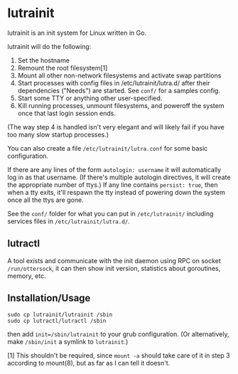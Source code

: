 # lutrainit

lutrainit is an init system for Linux written in Go.

lutrainit will do the following:

1. Set the hostname
2. Remount the root filesystem[1]
3. Mount all other non-network filesystems and activate swap partitions
3. Start processes with config files in /etc/lutrainit/lutra.d/ after their dependencies
   ("Needs") are started. See `conf/` for a samples config.
4. Start some TTY or anything other user-specified.
5. Kill running processes, unmount filesystems, and poweroff the system once that last
   login session ends.

(The way step 4 is handled isn't very elegant and will likely fail if you have too
many slow startup processes.)

You can also create a file `/etc/lutrainit/lutra.conf` for some basic configuration.

If there are any lines of the form `autologin: username` it will automatically log in
as that username. (If there's multiple autologin directives, it will create the
appropriate number of ttys.)
If any line contains `persist: true`, then when a tty exits, it'll respawn the tty instead of powering down the system once all the ttys are gone.

See the `conf/` folder for what you can put in `/etc/lutrainit/` including services files in `/etc/lutrainit/lutra.d/`.

## lutractl

A tool exists and communicate with the init daemon using RPC on socket `/run/ottersock`, it can then show init version, statistics about goroutines, memory, etc.

## Installation/Usage
```
sudo cp lutrainit/lutrainit /sbin
sudo cp lutractl/lutractl /sbin
```

then add `init=/sbin/lutrainit` to your grub configuration. (Or alternatively, make
`/sbin/init` a symlink to `lutrainit`.)

[1] This shouldn't be required, since `mount -a` should take care of it in step
  3 according to mount(8), but as far as I can tell it doesn't.
